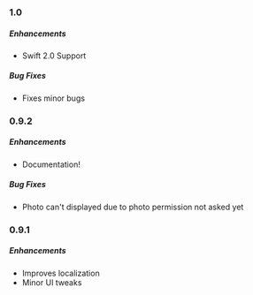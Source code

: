 ### 1.0
##### Enhancements
- Swift 2.0 Support

##### Bug Fixes
- Fixes minor bugs


### 0.9.2
##### Enhancements
- Documentation!

##### Bug Fixes
- Photo can't displayed due to photo permission not asked yet


### 0.9.1
##### Enhancements
- Improves localization
- Minor UI tweaks
